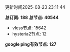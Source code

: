 更新时间2025-08-23 23:11:44

**总订阅: 188**
**总节点: 40544**
- vless节点: 15642
- hysteria2节点: 12

**google ping有效节点: 127**
